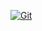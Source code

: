 [![Git](https://img.shields.io/badge/git-%23F05033.svg?style=for-the-badge&logo=git&logoColor=white)](https://alexgyver.ru/)
